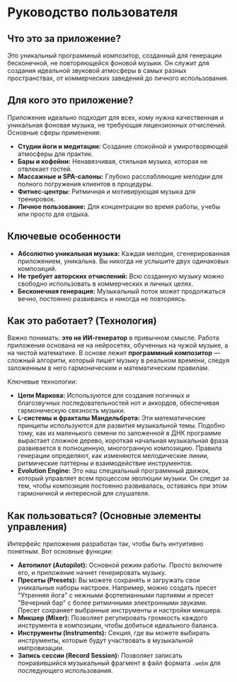 # Руководство пользователя

## Что это за приложение?

Это уникальный программный композитор, созданный для генерации бесконечной, не повторяющейся фоновой музыки. Он служит для создания идеальной звуковой атмосферы в самых разных пространствах, от коммерческих заведений до личного использования.

## Для кого это приложение?

Приложение идеально подходит для всех, кому нужна качественная и уникальная фоновая музыка, не требующая лицензионных отчислений. Основные сферы применения:

*   **Студии йоги и медитации:** Создание спокойной и умиротворяющей атмосферы для практик.
*   **Бары и кофейни:** Ненавязчивая, стильная музыка, которая не отвлекает гостей.
*   **Массажные и SPA-салоны:** Глубоко расслабляющие мелодии для полного погружения клиентов в процедуры.
*   **Фитнес-центры:** Ритмичная и мотивирующая музыка для тренировок.
*   **Личное пользование:** Для концентрации во время работы, учебы или просто для отдыха.

## Ключевые особенности

*   **Абсолютно уникальная музыка:** Каждая мелодия, сгенерированная приложением, уникальна. Вы никогда не услышите двух одинаковых композиций.
*   **Не требует авторских отчислений:** Всю созданную музыку можно свободно использовать в коммерческих и личных целях.
*   **Бесконечная генерация:** Музыкальный поток может продолжаться вечно, постоянно развиваясь и никогда не повторяясь.

## Как это работает? (Технология)

Важно понимать: **это не ИИ-генератор** в привычном смысле. Работа приложения основана не на нейросетях, обученных на чужой музыке, а на чистой математике. В основе лежит **программный композитор** — сложный алгоритм, который пишет музыку в реальном времени, следуя заложенным в него гармоническим и математическим правилам.

Ключевые технологии:

*   **Цепи Маркова:** Используются для создания логичных и благозвучных последовательностей нот и аккордов, обеспечивая гармоническую связность музыки.
*   **L-системы и фракталы Мандельброта:** Эти математические принципы используются для развития музыкальной темы. Подобно тому, как из маленького семени по заложенной в ДНК программе вырастает сложное дерево, короткая начальная музыкальная фраза развивается в полноценную, многогранную композицию. Правила генерации определяют, как изменяются мелодические линии, ритмические паттерны и взаимодействие инструментов.
*   **Evolution Engine:** Это наш специальный программный движок, который управляет всем процессом эволюции музыки. Он следит за тем, чтобы композиция постоянно развивалась, оставаясь при этом гармоничной и интересной для слушателя.

## Как пользоваться? (Основные элементы управления)

Интерфейс приложения разработан так, чтобы быть интуитивно понятным. Вот основные функции:

*   **Автопилот (Autopilot):** Основной режим работы. Просто включите его, и приложение начнет генерировать музыку.
*   **Пресеты (Presets):** Вы можете сохранять и загружать свои уникальные наборы настроек. Например, можно создать пресет "Утренняя йога" с нежными фортепианными партиями и пресет "Вечерний бар" с более ритмичными электронными звуками. Пресет сохраняет выбранные инструменты и настройки микшера.
*   **Микшер (Mixer):** Позволяет регулировать громкость каждого инструмента в композиции, чтобы добиться идеального баланса.
*   **Инструменты (Instruments):** Секция, где вы можете выбирать инструменты, которые будут участвовать в музыкальной импровизации.
*   **Запись сессии (Record Session):** Позволяет записать понравившийся музыкальный фрагмент в файл формата `.webm` для последующего использования.
